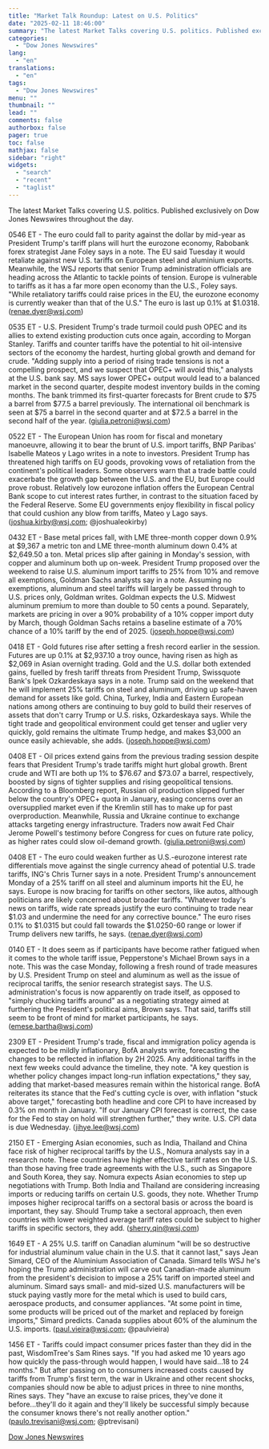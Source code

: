 ```yaml
---
title: "Market Talk Roundup: Latest on U.S. Politics"
date: "2025-02-11 18:46:00"
summary: "The latest Market Talks covering U.S. politics. Published exclusively on Dow Jones Newswires throughout the day.0546 ET - The euro could fall to parity against the dollar by mid-year as President Trump's tariff plans will hurt the eurozone economy, Rabobank forex strategist Jane Foley says in a note. The EU..."
categories:
  - "Dow Jones Newswires"
lang:
  - "en"
translations:
  - "en"
tags:
  - "Dow Jones Newswires"
menu: ""
thumbnail: ""
lead: ""
comments: false
authorbox: false
pager: true
toc: false
mathjax: false
sidebar: "right"
widgets:
  - "search"
  - "recent"
  - "taglist"
---
```


The latest Market Talks covering U.S. politics. Published exclusively on Dow Jones Newswires throughout the day.

0546 ET - The euro could fall to parity against the dollar by mid-year as President Trump's tariff plans will hurt the eurozone economy, Rabobank forex strategist Jane Foley says in a note. The EU said Tuesday it would retaliate against new U.S. tariffs on European steel and aluminium exports. Meanwhile, the WSJ reports that senior Trump administration officials are heading across the Atlantic to tackle points of tension. Europe is vulnerable to tariffs as it has a far more open economy than the U.S., Foley says. "While retaliatory tariffs could raise prices in the EU, the eurozone economy is currently weaker than that of the U.S." The euro is last up 0.1% at $1.0318. (renae.dyer@wsj.com)

0535 ET - U.S. President Trump's trade turmoil could push OPEC and its allies to extend existing production cuts once again, according to Morgan Stanley. Tariffs and counter tariffs have the potential to hit oil-intensive sectors of the economy the hardest, hurting global growth and demand for crude. "Adding supply into a period of rising trade tensions is not a compelling prospect, and we suspect that OPEC+ will avoid this," analysts at the U.S. bank say. MS says lower OPEC+ output would lead to a balanced market in the second quarter, despite modest inventory builds in the coming months. The bank trimmed its first-quarter forecasts for Brent crude to $75 a barrel from $77.5 a barrel previously. The international oil benchmark is seen at $75 a barrel in the second quarter and at $72.5 a barrel in the second half of the year. (giulia.petroni@wsj.com)

0522 ET - The European Union has room for fiscal and monetary manoeuvre, allowing it to bear the brunt of U.S. import tariffs, BNP Paribas' Isabelle Mateos y Lago writes in a note to investors. President Trump has threatened high tariffs on EU goods, provoking vows of retaliation from the continent's political leaders. Some observers warn that a trade battle could exacerbate the growth gap between the U.S. and the EU, but Europe could prove robust. Relatively low eurozone inflation offers the European Central Bank scope to cut interest rates further, in contrast to the situation faced by the Federal Reserve. Some EU governments enjoy flexibility in fiscal policy that could cushion any blow from tariffs, Mateo y Lago says. (joshua.kirby@wsj.com; @joshualeokirby)

0432 ET - Base metal prices fall, with LME three-month copper down 0.9% at $9,367 a metric ton and LME three-month aluminum down 0.4% at $2,649.50 a ton. Metal prices slip after gaining in Monday's session, with copper and aluminum both up on-week. President Trump proposed over the weekend to raise U.S. aluminum import tariffs to 25% from 10% and remove all exemptions, Goldman Sachs analysts say in a note. Assuming no exemptions, aluminum and steel tariffs will largely be passed through to U.S. prices only, Goldman writes. Goldman expects the U.S. Midwest aluminum premium to more than double to 50 cents a pound. Separately, markets are pricing in over a 90% probability of a 10% copper import duty by March, though Goldman Sachs retains a baseline estimate of a 70% chance of a 10% tariff by the end of 2025. (joseph.hoppe@wsj.com)

0418 ET - Gold futures rise after setting a fresh record earlier in the session. Futures are up 0.1% at $2,937.10 a troy ounce, having risen as high as $2,069 in Asian overnight trading. Gold and the U.S. dollar both extended gains, fuelled by fresh tariff threats from President Trump, Swissquote Bank's Ipek Ozkardeskaya says in a note. Trump said on the weekend that he will implement 25% tariffs on steel and aluminum, driving up safe-haven demand for assets like gold. China, Turkey, India and Eastern European nations among others are continuing to buy gold to build their reserves of assets that don't carry Trump or U.S. risks, Ozkardeskaya says. While the tight trade and geopolitical environment could get tenser and uglier very quickly, gold remains the ultimate Trump hedge, and makes $3,000 an ounce easily achievable, she adds. (joseph.hoppe@wsj.com)

0408 ET - Oil prices extend gains from the previous trading session despite fears that President Trump's trade tariffs might hurt global growth. Brent crude and WTI are both up 1% to $76.67 and $73.07 a barrel, respectively, boosted by signs of tighter supplies and rising geopolitical tensions. According to a Bloomberg report, Russian oil production slipped further below the country's OPEC+ quota in January, easing concerns over an oversupplied market even if the Kremlin still has to make up for past overproduction. Meanwhile, Russia and Ukraine continue to exchange attacks targeting energy infrastructure. Traders now await Fed Chair Jerome Powell's testimony before Congress for cues on future rate policy, as higher rates could slow oil-demand growth. (giulia.petroni@wsj.com)

0408 ET - The euro could weaken further as U.S.-eurozone interest rate differentials move against the single currency ahead of potential U.S. trade tariffs, ING's Chris Turner says in a note. President Trump's announcement Monday of a 25% tariff on all steel and aluminum imports hit the EU, he says. Europe is now bracing for tariffs on other sectors, like autos, although politicians are likely concerned about broader tariffs. "Whatever today's news on tariffs, wide rate spreads justify the euro continuing to trade near $1.03 and undermine the need for any corrective bounce." The euro rises 0.1% to $1.0315 but could fall towards the $1.0250-60 range or lower if Trump delivers new tariffs, he says. (renae.dyer@wsj.com)

0140 ET - It does seem as if participants have become rather fatigued when it comes to the whole tariff issue, Pepperstone's Michael Brown says in a note. This was the case Monday, following a fresh round of trade measures by U.S. President Trump on steel and aluminum as well as the issue of reciprocal tariffs, the senior research strategist says. The U.S. administration's focus is now apparently on trade itself, as opposed to "simply chucking tariffs around" as a negotiating strategy aimed at furthering the President's political aims, Brown says. That said, tariffs still seem to be front of mind for market participants, he says. (emese.bartha@wsj.com)

2309 ET - President Trump's trade, fiscal and immigration policy agenda is expected to be mildly inflationary, BofA analysts write, forecasting the changes to be reflected in inflation by 2H 2025. Any additional tariffs in the next few weeks could advance the timeline, they note. "A key question is whether policy changes impact long-run inflation expectations," they say, adding that market-based measures remain within the historical range. BofA reiterates its stance that the Fed's cutting cycle is over, with inflation "stuck above target," forecasting both headline and core CPI to have increased by 0.3% on month in January. "If our January CPI forecast is correct, the case for the Fed to stay on hold will strengthen further," they write. U.S. CPI data is due Wednesday. (jihye.lee@wsj.com)

2150 ET - Emerging Asian economies, such as India, Thailand and China face risk of higher reciprocal tariffs by the U.S., Nomura analysts say in a research note. These countries have higher effective tariff rates on the U.S. than those having free trade agreements with the U.S., such as Singapore and South Korea, they say. Nomura expects Asian economies to step up negotiations with Trump. Both India and Thailand are considering increasing imports or reducing tariffs on certain U.S. goods, they note. Whether Trump imposes higher reciprocal tariffs on a sectoral basis or across the board is important, they say. Should Trump take a sectoral approach, then even countries with lower weighted average tariff rates could be subject to higher tariffs in specific sectors, they add. (sherry.qin@wsj.com)

1649 ET - A 25% U.S. tariff on Canadian aluminum "will be so destructive for industrial aluminum value chain in the U.S. that it cannot last," says Jean Simard, CEO of the Aluminium Association of Canada. Simard tells WSJ he's hoping the Trump administration will carve out Canadian-made aluminum from the president's decision to impose a 25% tariff on imported steel and aluminum. Simard says small- and mid-sized U.S. manufacturers will be stuck paying vastly more for the metal which is used to build cars, aerospace products, and consumer appliances. "At some point in time, some products will be priced out of the market and replaced by foreign imports," Simard predicts. Canada supplies about 60% of the aluminum the U.S. imports. (paul.vieira@wsj.com; @paulvieira)

1456 ET - Tariffs could impact consumer prices faster than they did in the past, WisdomTree's Sam Rines says. "If you had asked me 10 years ago how quickly the pass-through would happen, I would have said...18 to 24 months." But after passing on to consumers increased costs caused by tariffs from Trump's first term, the war in Ukraine and other recent shocks, companies should now be able to adjust prices in three to nine months, Rines says. They "have an excuse to raise prices, they've done it before...they'll do it again and they'll likely be successful simply because the consumer knows there's not really another option." (paulo.trevisani@wsj.com; @ptrevisani)

[Dow Jones Newswires](https://www.tradingview.com/news/DJN_DN20250211002556:0/)
